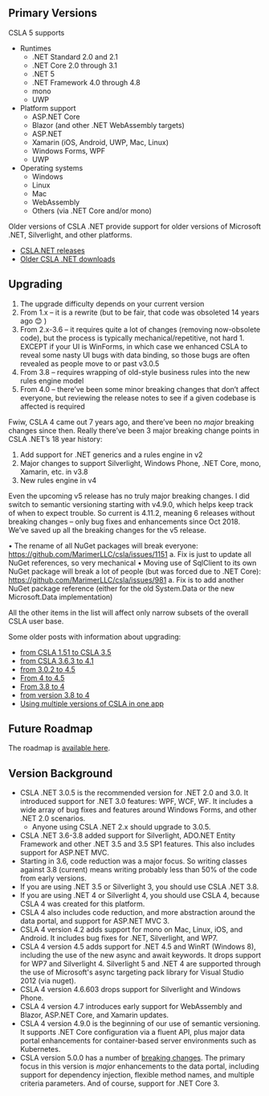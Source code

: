 ## Primary Versions

CSLA 5 supports

* Runtimes
  * .NET Standard 2.0 and 2.1
  * .NET Core 2.0 through 3.1
  * .NET 5
  * .NET Framework 4.0 through 4.8
  * mono
  * UWP
* Platform support
  * ASP.NET Core
  * Blazor (and other .NET WebAssembly targets)
  * ASP.NET
  * Xamarin (iOS, Android, UWP, Mac, Linux)
  * Windows Forms, WPF
  * UWP
* Operating systems
   * Windows
   * Linux
   * Mac
   * WebAssembly
   * Others (via .NET Core and/or mono)

Older versions of CSLA .NET provide support for older versions of Microsoft .NET, Silverlight, and other platforms.

* [CSLA.NET releases](https://github.com/MarimerLLC/csla/releases)
* [Older CSLA .NET downloads](http://www.cslanet.com/Download.html)

## Upgrading

1.	The upgrade difficulty depends on your current version
   1.	From 1.x – it is a rewrite (but to be fair, that code was obsoleted 14 years ago 😊 )
   1.	From 2.x-3.6 – it requires quite a lot of changes (removing now-obsolete code), but the process is typically mechanical/repetitive, not hard
      1.	EXCEPT if your UI is WinForms, in which case we enhanced CSLA to reveal some nasty UI bugs with data binding, so those bugs are often revealed as people move to or past v3.0.5
   1.	From 3.8 – requires wrapping of old-style business rules into the new rules engine model
   1.	From 4.0 – there’ve been some minor breaking changes that don’t affect everyone, but reviewing the release notes to see if a given codebase is affected is required

Fwiw, CSLA 4 came out 7 years ago, and there’ve been no _major_ breaking changes since then. Really there’ve been 3 major breaking change points in CSLA .NET’s 18 year history:

1.	Add support for .NET generics and a rules engine in v2
1.	Major changes to support Silverlight, Windows Phone, .NET Core, mono, Xamarin, etc. in v3.8
1.	New rules engine in v4

Even the upcoming v5 release has no truly major breaking changes. I did switch to semantic versioning starting with v4.9.0, which helps keep track of when to expect trouble. So current is 4.11.2, meaning 6 releases without breaking changes – only bug fixes and enhancements since Oct 2018. We’ve saved up all the breaking changes for the v5 release.

•	The rename of all NuGet packages will break everyone: https://github.com/MarimerLLC/csla/issues/1151
a.	Fix is just to update all NuGet references, so very mechanical
•	Moving use of SqlClient to its own NuGet package will break a lot of people (but was forced due to .NET Core): https://github.com/MarimerLLC/csla/issues/981 
a.	Fix is to add another NuGet package reference (either for the old System.Data or the new Microsoft.Data implementation)

All the other items in the list will affect only narrow subsets of the overall CSLA user base.

Some older posts with information about upgrading:

* [from CSLA 1.51 to CSLA 3.5](https://cslanet.com/old-forum/4083.html)
* [from CSLA 3.6.3 to 4.1](https://cslanet.com/old-forum/10810.html)
* [from 3.0.2 to 4.5](https://cslanet.com/old-forum/11408.html)
* [From 4 to 4.5](https://cslanet.com/old-forum/11624.html)
* [From 3.8 to 4](https://cslanet.com/old-forum/10688.html)
* [from version 3.8 to 4](https://cslanet.com/old-forum/9225.html)
* [Using multiple versions of CSLA in one app](https://cslanet.com/old-forum/9893.html)

## Future Roadmap

The roadmap is [available here](https://github.com/MarimerLLC/csla/issues?q=is%3Aopen+is%3Aissue+label%3Aflag%2Froadmap+).

## Version Background

* CSLA .NET 3.0.5 is the recommended version for .NET 2.0 and 3.0. It introduced support for .NET 3.0 features: WPF, WCF, WF. It includes a wide array of bug fixes and features around Windows Forms, and other .NET 2.0 scenarios.
   * Anyone using CSLA .NET 2.x should upgrade to 3.0.5.
* CSLA .NET 3.6-3.8 added support for Silverlight, ADO.NET Entity Framework and other .NET 3.5 and 3.5 SP1 features. This also includes support for ASP.NET MVC.
* Starting in 3.6, code reduction was a major focus. So writing classes against 3.8 (current) means writing probably less than 50% of the code from early versions.
* If you are using .NET 3.5 or Silverlight 3, you should use CSLA .NET 3.8.
* If you are using .NET 4 or Silverlight 4, you should use CSLA 4, because CSLA 4 was created for this platform.
* CSLA 4 also includes code reduction, and more abstraction around the data portal, and support for ASP.NET MVC 3.
* CSLA 4 version 4.2 adds support for mono on Mac, Linux, iOS, and Android. It includes bug fixes for .NET, Silverlight, and WP7.
* CSLA 4 version 4.5 adds support for .NET 4.5 and WinRT (Windows 8), including the use of the new async and await keywords. It drops support for WP7 and Silverlight 4. Silverlight 5 and .NET 4 are supported through the use of Microsoft's async targeting pack library for Visual Studio 2012 (via nuget).
* CSLA 4 version 4.6.603 drops support for Silverlight and Windows Phone.
* CSLA 4 version 4.7 introduces early support for WebAssembly and Blazor, ASP.NET Core, and Xamarin updates.
* CSLA 4 version 4.9.0 is the beginning of our use of semantic versioning. It supports .NET Core configuration via a fluent API, plus major data portal enhancements for container-based server environments such as Kubernetes.
* CSLA version 5.0.0 has a number of [breaking changes](https://github.com/MarimerLLC/csla/issues?q=is%3Aissue+project%3AMarimerLLC%2Fcsla%2F5+label%3A%22flag%2Fbreaking+change%22). The primary focus in this version is _major_ enhancements to the data portal, including support for dependency injection, flexible method names, and multiple criteria parameters. And of course, support for .NET Core 3.
